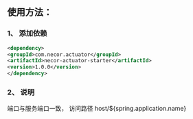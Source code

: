 ## 使用方法：
### 1、 添加依赖
```xml
<dependency>
<groupId>com.necor.actuator</groupId>
<artifactId>necor-actuator-starter</artifactId>
<version>1.0.0</version>
</dependency>
```

### 2、 说明
端口与服务端口一致， 访问路径 host/${spring.application.name}
